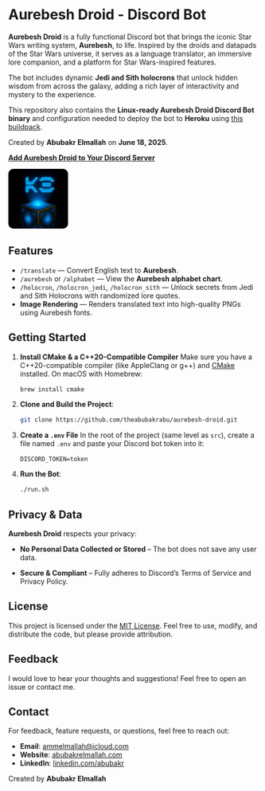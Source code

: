 # Aurebesh Droid - Discord Bot

**Aurebesh Droid** is a fully functional Discord bot that brings the iconic Star Wars writing system, **Aurebesh**, to life. Inspired by the droids and datapads of the Star Wars universe, it serves as a language translator, an immersive lore companion, and a platform for Star Wars-inspired features.

The bot includes dynamic **Jedi and Sith holocrons** that unlock hidden wisdom from across the galaxy, adding a rich layer of interactivity and mystery to the experience.

This repository also contains the **Linux-ready Aurebesh Droid Discord Bot binary** and configuration needed to deploy the bot to **Heroku** using [this buildpack](https://github.com/ph3nx/heroku-binary-buildpack.git).

Created by **Abubakr Elmallah** on **June 18, 2025**.

[**Add Aurebesh Droid to Your Discord Server**](https://discord.ly/aurebesh-droid)

<a href="https://discord.ly/aurebesh-droid">
  <img src="logo.jpg" alt="Logo" width="120" style="border-radius:10px;"/>
</a>

## Features

- `/translate` — Convert English text to **Aurebesh**.
- `/aurebesh` or `/alphabet` — View the **Aurebesh alphabet chart**.
- `/holocron`, `/holocron_jedi`, `/holocron_sith` — Unlock secrets from Jedi and Sith Holocrons with randomized lore quotes.
- **Image Rendering** — Renders translated text into high-quality PNGs using Aurebesh fonts.

## Getting Started

1. **Install CMake & a C++20-Compatible Compiler**
   Make sure you have a C++20-compatible compiler (like AppleClang or g++) and [CMake](https://cmake.org/) installed.
   On macOS with Homebrew:

   ```bash
   brew install cmake
   ```

2. **Clone and Build the Project**:

   ```bash
   git clone https://github.com/theabubakrabu/aurebesh-droid.git
   ```

3. **Create a `.env` File**
   In the root of the project (same level as `src`), create a file named `.env` and paste your Discord bot token into it:

   ```
   DISCORD_TOKEN=token
   ```

4. **Run the Bot**:

   ```bash
   ./run.sh
   ```

## Privacy & Data

**Aurebesh Droid** respects your privacy:
* **No Personal Data Collected or Stored** – The bot does not save any user data.
- **Secure & Compliant** – Fully adheres to Discord’s Terms of Service and Privacy Policy.

## License

This project is licensed under the [MIT License](LICENSE). Feel free to use, modify, and distribute the code, but please provide attribution.

## Feedback

I would love to hear your thoughts and suggestions! Feel free to open an issue or contact me.

## Contact

For feedback, feature requests, or questions, feel free to reach out:
- **Email**: ammelmallah@icloud.com
- **Website**: [abubakrelmallah.com](https://abubakrelmallah.com/)
- **LinkedIn**: [linkedin.com/abubakr](https://www.linkedin.com/in/abubakr-elmallah-416a0b273/)

Created by **Abubakr Elmallah**